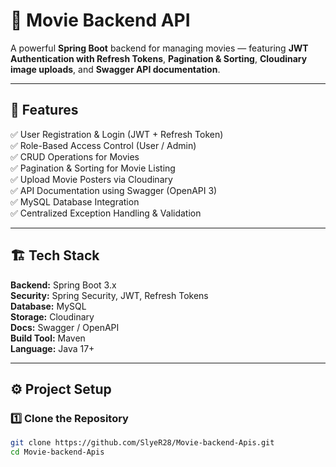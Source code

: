 # 🎥 Movie Backend API

A powerful **Spring Boot** backend for managing movies — featuring **JWT Authentication with Refresh Tokens**, **Pagination & Sorting**, **Cloudinary image uploads**, and **Swagger API documentation**.

---

## 🚀 Features

✅ User Registration & Login (JWT + Refresh Token)  
✅ Role-Based Access Control (User / Admin)  
✅ CRUD Operations for Movies  
✅ Pagination & Sorting for Movie Listing  
✅ Upload Movie Posters via Cloudinary  
✅ API Documentation using Swagger (OpenAPI 3)  
✅ MySQL Database Integration  
✅ Centralized Exception Handling & Validation  

---

## 🏗️ Tech Stack

**Backend:** Spring Boot 3.x  
**Security:** Spring Security, JWT, Refresh Tokens  
**Database:** MySQL  
**Storage:** Cloudinary  
**Docs:** Swagger / OpenAPI  
**Build Tool:** Maven  
**Language:** Java 17+

---

## ⚙️ Project Setup

### 1️⃣ Clone the Repository
```bash
git clone https://github.com/SlyeR28/Movie-backend-Apis.git
cd Movie-backend-Apis
